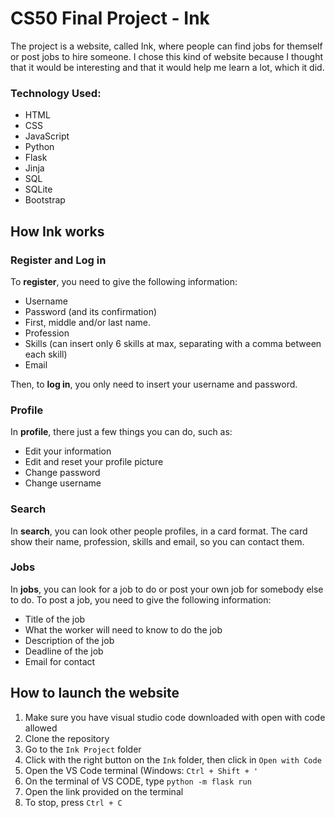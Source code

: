 # CS50 Final Project - Ink

The project is a website, called Ink, where people can find jobs for themself or post jobs to hire someone. I chose this kind of website because I thought that it would be interesting and that it would help me learn a lot, which it did.

### Technology Used: 

- HTML
- CSS
- JavaScript
- Python
- Flask
- Jinja
- SQL
- SQLite
- Bootstrap

## How Ink works

### Register and Log in

To **register**, you need to give the following information:

- Username
- Password (and its confirmation)
- First, middle and/or last name.
- Profession
- Skills (can insert only 6 skills at max, separating with a comma between each skill)
- Email

Then, to **log in**, you only need to insert your username and password.

### Profile

In **profile**, there just a few things you can do, such as:

- Edit your information
- Edit and reset your profile picture
- Change password
- Change username

### Search

In **search**, you can look other people profiles, in a card format. The card show their name, profession, skills and email, so you can contact them.

### Jobs

In **jobs**, you can look for a job to do or post your own job for somebody else to do. To post a job, you need to give the following information:

- Title of the job
- What the worker will need to know to do the job
- Description of the job
- Deadline of the job
- Email for contact

## How to launch the website

1. Make sure you have visual studio code downloaded with open with code allowed
2. Clone the repository
3. Go to the `Ink Project` folder
4. Click with the right button on the `Ink` folder, then click in `Open with Code`
5. Open the VS Code terminal (Windows: `Ctrl + Shift + '`
6. On the terminal of VS CODE, type `python -m flask run`
7. Open the link provided on the terminal
8. To stop, press `Ctrl + C`
